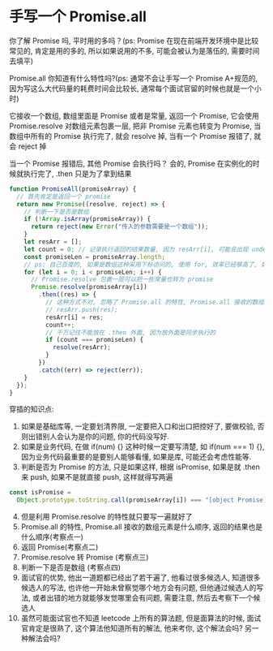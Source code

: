 # 手写一个 Promise.all

你了解 Promise 吗, 平时用的多吗？(ps: Promise 在现在前端开发环境中是比较常见的, 肯定是用的多的, 所以如果说用的不多, 可能会被认为是落伍的, 需要时间去填平)

Promise.all 你知道有什么特性吗?(ps: 通常不会让手写一个 Promise A+规范的, 因为写这么大代码量的耗费时间会比较长, 通常每个面试官留的时候也就是一个小时)

它接收一个数组, 数组里面是 Promise 或者是常量, 返回一个 Promise, 它会使用 Promise.resolve 对数组元素包裹一层, 把非 Promise 元素也转变为 Promise, 当数组中所有的 Promise 执行完了, 就会 resolve 掉, 当有一个 Promise 报错了, 就会 reject 掉

当一个 Promise 报错后, 其他 Promise 会执行吗？
会的, Promise 在实例化的时候就执行完了, .then 只是为了拿到结果

```js
function PromiseAll(promiseArray) {
  // 首先肯定是返回一个 promise
  return new Promise((resolve, reject) => {
    // 判断一下是否是数组
    if (!Array.isArray(promiseArray)) {
      return reject(new Error("传入的参数需要是一个数组"));
    }
    let resArr = [];
    let count = 0; // 记录执行返回的结果数量, 因为 resArr[i], 可能会出现 undefined, 可以举例子说明, 比如数组一开始为空, 如果 resArr[10] = 1, 这个时候的 resArr.length = 11, js 会把空间留出来
    const promiseLen = promiseArray.length;
    // ps: 自己百度的, 如果是数组这种采用下标访问的, 使用 for, 效率已经够高了, 如果是链表结构的, 可以使用 forEach
    for (let i = 0; i < promiseLen; i++) {
      // Promise.resolve 包裹一层可以把一些常量也转为 promise
      Promise.resolve(promiseArray[i])
        .then((res) => {
          // 这种方式不对, 忽略了 Promise.all 的特性, Promise.all 接收的数组元素是什么顺序, 返回的结果也是什么顺序, 但是使用 push 有可能某一个 promise 执行得更快, 走在了前面 push
          // resArr.push(res);
          resArr[i] = res;
          count++;
          // 千万记住不能放在 .then 外面, 因为放外面是同步执行的
          if (count === promiseLen) {
            resolve(resArr);
          }
        })
        .catch((err) => reject(err));
    }
  });
}
```

穿插的知识点:

1. 如果是基础库等, 一定要划清界限, 一定要把入口和出口把控好了, 要做校验, 否则出错别人会认为是你的问题, 你的代码没写好.
2. 如果是业务代码, 在做 if(num) {} 这种时候一定要写清楚, 如 if(num === 1) {}, 因为业务代码最重要的是要别人能够看懂, 如果是库, 可能还会考虑性能等.
3. 判断是否为 Promise 的方法, 只是如果这样, 根据 isPromise, 如果是就 .then 来 push, 如果不是就直接 push, 这样就得写两遍

```js
const isPromise =
  Object.prototype.toString.call(promiseArray[i]) === "[object Promise]";
```

4. 但是利用 Promise.resolve 的特性就只要写一遍就好了
5. Promise.all 的特性, Promise.all 接收的数组元素是什么顺序, 返回的结果也是什么顺序(考察点一)
6. 返回 Promise(考察点二)
7. Promise.resolve 转 Promise (考察点三)
8. 判断一下是否是数组 (考察点四)
9. 面试官的优势, 他出一道题都已经出了若干遍了, 他看过很多候选人, 知道很多候选人的写法, 也许他一开始未曾察觉哪个地方会有问题, 但他通过候选人的写法, 或者出错的地方就能够发觉哪里会有问题, 需要注意, 然后去考察下一个候选人
10. 虽然可能面试官也不知道 leetcode 上所有的算法题, 但是面算法的时候, 面试官肯定是很熟了, 这个算法他知道所有的解法, 他来考你, 这个解法会吗? 另一种解法会吗?
